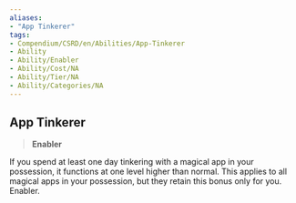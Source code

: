```yaml
---
aliases:
- "App Tinkerer"
tags:
- Compendium/CSRD/en/Abilities/App-Tinkerer
- Ability
- Ability/Enabler
- Ability/Cost/NA
- Ability/Tier/NA
- Ability/Categories/NA
---
```


  
## App Tinkerer  
>**Enabler**
  
If you spend at least one day tinkering with a magical app in your possession, it functions at one level higher than normal. This applies to all magical apps in your possession, but they retain this bonus only for you. Enabler.

